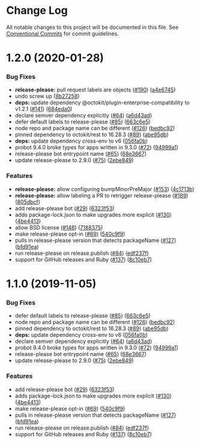 # Change Log

All notable changes to this project will be documented in this file.
See [Conventional Commits](https://conventionalcommits.org) for commit guidelines.

# 1.2.0 (2020-01-28)


### Bug Fixes

* **release-please:** pull request labels are objects ([#190](https://github.com/googleapis/repo-automation-bots/issues/190)) ([a4e6745](https://github.com/googleapis/repo-automation-bots/commit/a4e67455c1f789b2baf4fa550d47ae5edf9b892c))
* undo screw up ([8b27258](https://github.com/googleapis/repo-automation-bots/commit/8b2725885376dc10e3d663dfd541e0df972cff85))
* **deps:** update dependency @octokit/plugin-enterprise-compatibility to v1.2.1 ([#141](https://github.com/googleapis/repo-automation-bots/issues/141)) ([684eda0](https://github.com/googleapis/repo-automation-bots/commit/684eda073af839099858ccb9c89db43ee70ea579))
* declare semver dependency explicitly ([#64](https://github.com/googleapis/repo-automation-bots/issues/64)) ([a6d43ad](https://github.com/googleapis/repo-automation-bots/commit/a6d43ad5f92dcfc46a826538c85cac2216a35b3a))
* defer default labels to release-please ([#85](https://github.com/googleapis/repo-automation-bots/issues/85)) ([663c6e5](https://github.com/googleapis/repo-automation-bots/commit/663c6e5d893ef99fa031def5f87c4484d6d960d2))
* node repo and package name can be different ([#126](https://github.com/googleapis/repo-automation-bots/issues/126)) ([bedbc92](https://github.com/googleapis/repo-automation-bots/commit/bedbc92f72ff85499d514d34771d79f1278c2bec))
* pinned dependency to octokit/rest to 16.28.3 ([#89](https://github.com/googleapis/repo-automation-bots/issues/89)) ([abe95db](https://github.com/googleapis/repo-automation-bots/commit/abe95dbd34e573336530c0d413ac925b2d084b2a))
* **deps:** update dependency cross-env to v6 ([056fa0b](https://github.com/googleapis/repo-automation-bots/commit/056fa0b1316d20d1cfcf57a9fcaef6a22a55fb66))
* probot 9.4.0 broke types for apps written in 9.3.0 ([#72](https://github.com/googleapis/repo-automation-bots/issues/72)) ([94999a1](https://github.com/googleapis/repo-automation-bots/commit/94999a1cc9e47380b91a301102aff92dc2b5b6ed))
* release-please bot entrypoint name ([#65](https://github.com/googleapis/repo-automation-bots/issues/65)) ([68e3667](https://github.com/googleapis/repo-automation-bots/commit/68e3667064402fd71ac35838b5099fbe59a9bdd3))
* update release-please to 2.9.0 ([#75](https://github.com/googleapis/repo-automation-bots/issues/75)) ([2ebe849](https://github.com/googleapis/repo-automation-bots/commit/2ebe849c713aeb71daef4684dc301b46728143ab))


### Features

* **release-please:** allow configuring bumpMinorPreMajor ([#153](https://github.com/googleapis/repo-automation-bots/issues/153)) ([4c1713b](https://github.com/googleapis/repo-automation-bots/commit/4c1713b827b7c90c1a38c235ce57a11b9ccee97d))
* **release-please:** allow labeling a PR to retrigger release-please ([#189](https://github.com/googleapis/repo-automation-bots/issues/189)) ([805dbcf](https://github.com/googleapis/repo-automation-bots/commit/805dbcf7481c365a3fdb8455f19137ee0ab5bdb0))
* add release-please bot ([#29](https://github.com/googleapis/repo-automation-bots/issues/29)) ([6323f53](https://github.com/googleapis/repo-automation-bots/commit/6323f532379d2c6503cc9bf2e48bf8fe1f9d47ed))
* adds package-lock.json to make upgrades more explicit ([#130](https://github.com/googleapis/repo-automation-bots/issues/130)) ([4be4413](https://github.com/googleapis/repo-automation-bots/commit/4be44137f69165b58c577d348805493924497273))
* allow BSD license ([#148](https://github.com/googleapis/repo-automation-bots/issues/148)) ([7188375](https://github.com/googleapis/repo-automation-bots/commit/7188375d9e0e71d1bea50c8d7395a7af49409d3d))
* make release-please opt-in ([#69](https://github.com/googleapis/repo-automation-bots/issues/69)) ([540c9f9](https://github.com/googleapis/repo-automation-bots/commit/540c9f904d66e440d438fba60902b544fd269e40))
* pulls in release-please version that detects packageName ([#127](https://github.com/googleapis/repo-automation-bots/issues/127)) ([bfd91ea](https://github.com/googleapis/repo-automation-bots/commit/bfd91ea69c09af684af5c45302142609b1f269ab))
* run release-please on release.publish ([#84](https://github.com/googleapis/repo-automation-bots/issues/84)) ([edf237f](https://github.com/googleapis/repo-automation-bots/commit/edf237ff40b60fa50f41ee12b0f1ac3158939855))
* support for GitHub releases and Ruby ([#137](https://github.com/googleapis/repo-automation-bots/issues/137)) ([8c10eb7](https://github.com/googleapis/repo-automation-bots/commit/8c10eb7c70230f25d484b8b4e6499c21fb0315e1))





# 1.1.0 (2019-11-05)


### Bug Fixes

* defer default labels to release-please ([#85](https://github.com/googleapis/repo-automation-bots/issues/85)) ([663c6e5](https://github.com/googleapis/repo-automation-bots/commit/663c6e5d893ef99fa031def5f87c4484d6d960d2))
* node repo and package name can be different ([#126](https://github.com/googleapis/repo-automation-bots/issues/126)) ([bedbc92](https://github.com/googleapis/repo-automation-bots/commit/bedbc92f72ff85499d514d34771d79f1278c2bec))
* pinned dependency to octokit/rest to 16.28.3 ([#89](https://github.com/googleapis/repo-automation-bots/issues/89)) ([abe95db](https://github.com/googleapis/repo-automation-bots/commit/abe95dbd34e573336530c0d413ac925b2d084b2a))
* **deps:** update dependency cross-env to v6 ([056fa0b](https://github.com/googleapis/repo-automation-bots/commit/056fa0b1316d20d1cfcf57a9fcaef6a22a55fb66))
* declare semver dependency explicitly ([#64](https://github.com/googleapis/repo-automation-bots/issues/64)) ([a6d43ad](https://github.com/googleapis/repo-automation-bots/commit/a6d43ad5f92dcfc46a826538c85cac2216a35b3a))
* probot 9.4.0 broke types for apps written in 9.3.0 ([#72](https://github.com/googleapis/repo-automation-bots/issues/72)) ([94999a1](https://github.com/googleapis/repo-automation-bots/commit/94999a1cc9e47380b91a301102aff92dc2b5b6ed))
* release-please bot entrypoint name ([#65](https://github.com/googleapis/repo-automation-bots/issues/65)) ([68e3667](https://github.com/googleapis/repo-automation-bots/commit/68e3667064402fd71ac35838b5099fbe59a9bdd3))
* update release-please to 2.9.0 ([#75](https://github.com/googleapis/repo-automation-bots/issues/75)) ([2ebe849](https://github.com/googleapis/repo-automation-bots/commit/2ebe849c713aeb71daef4684dc301b46728143ab))


### Features

* add release-please bot ([#29](https://github.com/googleapis/repo-automation-bots/issues/29)) ([6323f53](https://github.com/googleapis/repo-automation-bots/commit/6323f532379d2c6503cc9bf2e48bf8fe1f9d47ed))
* adds package-lock.json to make upgrades more explicit ([#130](https://github.com/googleapis/repo-automation-bots/issues/130)) ([4be4413](https://github.com/googleapis/repo-automation-bots/commit/4be44137f69165b58c577d348805493924497273))
* make release-please opt-in ([#69](https://github.com/googleapis/repo-automation-bots/issues/69)) ([540c9f9](https://github.com/googleapis/repo-automation-bots/commit/540c9f904d66e440d438fba60902b544fd269e40))
* pulls in release-please version that detects packageName ([#127](https://github.com/googleapis/repo-automation-bots/issues/127)) ([bfd91ea](https://github.com/googleapis/repo-automation-bots/commit/bfd91ea69c09af684af5c45302142609b1f269ab))
* run release-please on release.publish ([#84](https://github.com/googleapis/repo-automation-bots/issues/84)) ([edf237f](https://github.com/googleapis/repo-automation-bots/commit/edf237ff40b60fa50f41ee12b0f1ac3158939855))
* support for GitHub releases and Ruby ([#137](https://github.com/googleapis/repo-automation-bots/issues/137)) ([8c10eb7](https://github.com/googleapis/repo-automation-bots/commit/8c10eb7c70230f25d484b8b4e6499c21fb0315e1))
